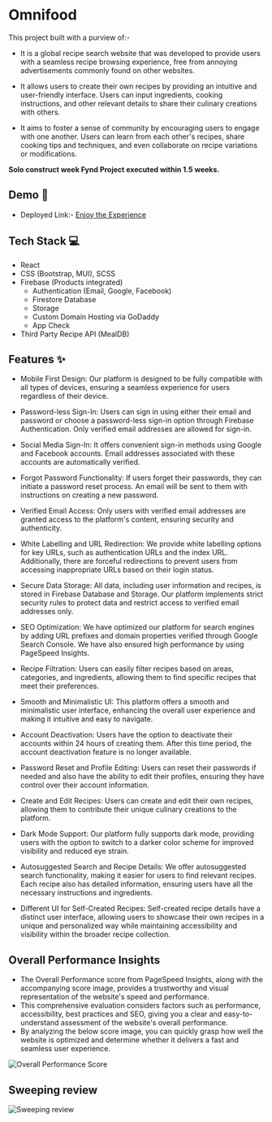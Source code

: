 # Omnifood

This project built with a purview of:-
- It is a global recipe search website that was developed to provide users with a seamless recipe browsing experience, free from annoying advertisements commonly found on other websites.

- It allows users to create their own recipes by providing an intuitive and user-friendly interface. Users can input ingredients, cooking instructions, and other relevant details to share their culinary creations with others.

- It aims to foster a sense of community by encouraging users to engage with one another. Users can learn from each other's recipes, share cooking tips and techniques, and even collaborate on recipe variations or modifications.


**Solo construct week Fynd Project executed within 1.5 weeks.**

## Demo 🎥

- Deployed Link:- [Enjoy the Experience](https://omnifood.in/)

## Tech Stack 💻

- React
- CSS (Bootstrap, MUI), SCSS
- Firebase (Products integrated)
    - Authentication (Email, Google, Facebook)
    - Firestore Database
    - Storage
    - Custom Domain Hosting via GoDaddy
    - App Check
- Third Party Recipe API (MealDB)

## Features ✨

- Mobile First Design: Our platform is designed to be fully compatible with all types of devices, ensuring a seamless experience for users regardless of their device.

- Password-less Sign-In: Users can sign in using either their email and password or choose a password-less sign-in option through Firebase Authentication. Only verified email addresses are allowed for sign-in.

- Social Media Sign-In: It offers convenient sign-in methods using Google and Facebook accounts. Email addresses associated with these accounts are automatically verified.

- Forgot Password Functionality: If users forget their passwords, they can initiate a password reset process. An email will be sent to them with instructions on creating a new password.

- Verified Email Access: Only users with verified email addresses are granted access to the platform's content, ensuring security and authenticity.

- White Labelling and URL Redirection: We provide white labelling options for key URLs, such as authentication URLs and the index URL. Additionally, there are forceful redirections to prevent users from accessing inappropriate URLs based on their login status.

- Secure Data Storage: All data, including user information and recipes, is stored in Firebase Database and Storage. Our platform implements strict security rules to protect data and restrict access to verified email addresses only.

- SEO Optimization: We have optimized our platform for search engines by adding URL prefixes and domain properties verified through Google Search Console. We have also ensured high performance by using PageSpeed Insights.

- Recipe Filtration: Users can easily filter recipes based on areas, categories, and ingredients, allowing them to find specific recipes that meet their preferences.

- Smooth and Minimalistic UI: This platform offers a smooth and minimalistic user interface, enhancing the overall user experience and making it intuitive and easy to navigate.

- Account Deactivation: Users have the option to deactivate their accounts within 24 hours of creating them. After this time period, the account deactivation feature is no longer available.

- Password Reset and Profile Editing: Users can reset their passwords if needed and also have the ability to edit their profiles, ensuring they have control over their account information.

- Create and Edit Recipes: Users can create and edit their own recipes, allowing them to contribute their unique culinary creations to the platform.

- Dark Mode Support: Our platform fully supports dark mode, providing users with the option to switch to a darker color scheme for improved visibility and reduced eye strain.


- Autosuggested Search and Recipe Details: We offer autosuggested search functionality, making it easier for users to find relevant recipes. Each recipe also has detailed information, ensuring users have all the necessary instructions and ingredients.

- Different UI for Self-Created Recipes: Self-created recipe details have a distinct user interface, allowing users to showcase their own recipes in a unique and personalized way while maintaining accessibility and visibility within the broader recipe collection.


## Overall Performance Insights

- The Overall Performance score from PageSpeed Insights, along with the accompanying score image, provides a trustworthy and visual representation of the website's speed and performance. 
- This comprehensive evaluation considers factors such as performance, accessibility, best practices and SEO, giving you a clear and easy-to-understand assessment of the website's overall performance. 
- By analyzing the below score image, you can quickly grasp how well the website is optimized and determine whether it delivers a fast and seamless user experience.

![Overall Performance Score](https://i.ibb.co/7kpxXnW/Diagnose-Performance-Issues-Omnifood-in.png)

## Sweeping review  

![Sweeping review](https://i.ibb.co/WcRsgss/Git-Readme.jpg)

